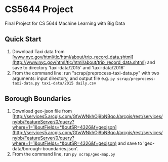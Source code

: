 # CS5644 Project
Final Project for CS 5644 Machine Learning with Big Data

## Quick Start
1. Download Taxi data from [www.nyc.gov/html/tlc/html/about/trip_record_data.shtml](http://www.nyc.gov/html/tlc/html/about/trip_record_data.shtml) and save to directory 'taxi-data/2015' and 'taxi-data/2016'
2. From the command line: run "scrap/preprocess-taxi-data.py" with two arguments: input directory, and output file
    e.g. `py scrap/preprocess-taxi-data.py taxi-data/2015 daily.csv`

## Borough Boundaries
1. Download geo-json file from [http://services5.arcgis.com/GfwWNkhOj9bNBqoJ/arcgis/rest/services/nybb/FeatureServer/0/query?where=1=1&outFields=*&outSR=4326&f=geojson](http://services5.arcgis.com/GfwWNkhOj9bNBqoJ/arcgis/rest/services/nybb/FeatureServer/0/query?where=1=1&outFields=*&outSR=4326&f=geojson) and save to 'geo-data/borough-boundaries.json'.
2. From the command line, run `py scrap/geo-map.py`
